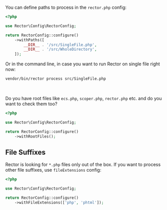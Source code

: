 You can define paths to process in the `rector.php` config:

```php
<?php

use Rector\Config\RectorConfig;

return RectorConfig::configure()
    ->withPaths([
        __DIR__ . '/src/SingleFile.php',
        __DIR__ . '/src/WholeDirectory',
    ]);
```

Or in the command line, in case you want to run Rector on single file right now:

```bash
vendor/bin/rector process src/SingleFile.php
```

<br>

Do you have root files like `ecs.php`, `scoper.php`, `rector.php` etc. and do you want to check them too?

```php
<?php

use Rector\Config\RectorConfig;

return RectorConfig::configure()
    ->withRootFiles();
```

## File Suffixes

Rector is looking for `*.php` files only out of the box. If you want to process other file suffixes, use `fileExtensions` config:

```php
<?php

use Rector\Config\RectorConfig;

return RectorConfig::configure()
    ->withFileExtensions(['php', 'phtml']);
```
